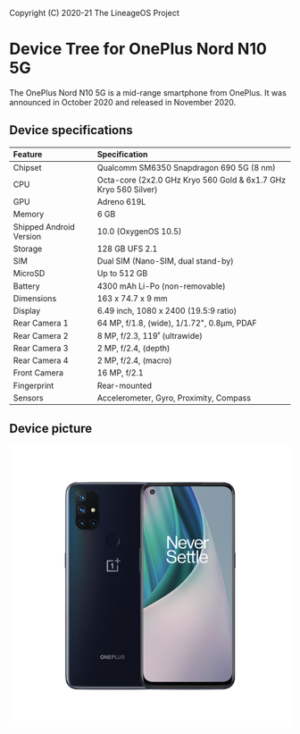 Copyright (C) 2020-21 The LineageOS Project

# Device Tree for OnePlus Nord N10 5G

The OnePlus Nord N10 5G is a mid-range smartphone from OnePlus. It was announced in October 2020 and released in November 2020.

## Device specifications

| Feature                 | Specification                                                   |
| :---------------------- | :---------------------------------------------------------------|
| Chipset                 | Qualcomm SM6350 Snapdragon 690 5G (8 nm)                        |
| CPU                     | Octa-core (2x2.0 GHz Kryo 560 Gold & 6x1.7 GHz Kryo 560 Silver) |
| GPU                     | Adreno 619L                                                     |
| Memory                  | 6 GB	                                                    |
| Shipped Android Version | 10.0 (OxygenOS 10.5)                                            |
| Storage                 | 128 GB UFS 2.1	                                            |
| SIM                     | Dual SIM (Nano-SIM, dual stand-by)                              |
| MicroSD                 | Up to 512 GB                                                    |
| Battery                 | 4300 mAh Li-Po (non-removable)                                  |
| Dimensions              | 163 x 74.7 x 9 mm	                                            |
| Display                 | 6.49 inch, 1080 x 2400 (19.5:9 ratio)                           |
| Rear Camera 1           | 64 MP, f/1.8, (wide), 1/1.72", 0.8µm, PDAF	                    |
| Rear Camera 2           | 8 MP, f/2.3, 119˚ (ultrawide)		                    |
| Rear Camera 3           | 2 MP, f/2.4, (depth)		                            |
| Rear Camera 4           | 2 MP, f/2.4, (macro)                                            |
| Front Camera            | 16 MP, f/2.1			                            |
| Fingerprint             | Rear-mounted                                                    |
| Sensors                 | Accelerometer, Gyro, Proximity, Compass                         |

## Device picture
![OnePlus Nord N10 5G](billie.png)
